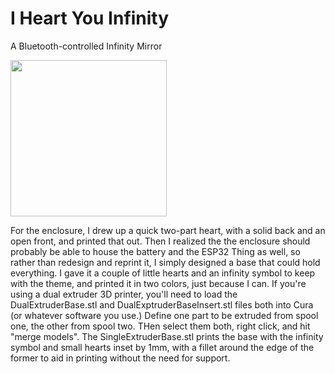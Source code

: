 # I Heart You Infinity
 A Bluetooth-controlled Infinity Mirror
 
 <img src="https://github.com/ThingsRobMade/I-Heart-You-Infinity/blob/main/Images/InfinityHeart3Dparts.JPG" width="250">


For the enclosure, I drew up a quick two-part heart, with a solid back and an open front, and printed that out. Then I realized the the enclosure should probably be able to house the battery and the ESP32 Thing as well, so rather than redesign and reprint it, I simply designed a base that could hold everything. I gave it a couple of little hearts and an infinity symbol to keep with the theme, and printed it in two colors, just because I can. If you're using a dual extruder 3D printer, you'll need to load the DualExtruderBase.stl and DualExptruderBaseInsert.stl files both into Cura (or whatever software you use.) Define one part to be extruded from spool one, the other from spool two. THen select them both, right click, and hit "merge models". The SingleExtruderBase.stl prints the base with the infinity symbol and small hearts inset by 1mm, with a fillet around the edge of the former to aid in printing without the need for support.

